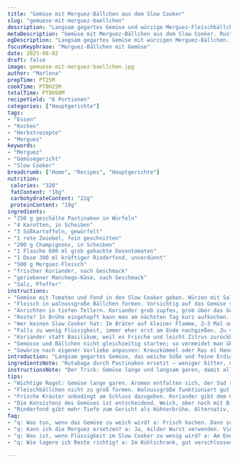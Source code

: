 ```yaml
---
title: "Gemüse mit Merguez-Bällchen aus dem Slow Cooker"
slug: "gemuese-mit-merguez-baellchen"
description: "Langsam gegartes Gemüse und würzige Merguez-Fleischbällchen. Abgewandelt mit Pastinaken statt Rutabaga, Süßkartoffeln ergänzen die Kartoffeln. Tomatenstücke greifen den Geschmack auf. Anstelle von Hühnerbrühe Rinderfond für mehr Tiefe. Langsam garen auf niedriger Stufe, danach Bällchen bei hoher Hitze zugeben. Frischer Koriander statt Basilikum. Einfach, rustikal. Erinnert an Herbst auf dem Teller."
metaDescription: "Gemüse mit Merguez-Bällchen aus dem Slow Cooker. Rustikale Kombination bringt Herbst-Aromen auf den Tisch."
ogDescription: "Langsam gegartes Gemüse mit würzigen Merguez-Bällchen. Ein echtes Herbstgericht für die Seele, das den Gaumen erfreut."
focusKeyphrase: "Merguez-Bällchen mit Gemüse"
date: 2025-08-02
draft: false
image: gemuese-mit-merguez-baellchen.jpg
author: "Marlena"
prepTime: PT25M
cookTime: PT8H25M
totalTime: PT8H50M
recipeYield: "6 Portionen"
categories: ["Hauptgerichte"]
tags:
- "Essen"
- "Kochen"
- "Herbstrezepte"
- "Merguez"
keywords:
- "Merguez"
- "Gemüsegericht"
- "Slow Cooker"
breadcrumb: ["Home", "Recipes", "Hauptgerichte"]
nutrition: 
 calories: "320"
 fatContent: "18g"
 carbohydrateContent: "22g"
 proteinContent: "19g"
ingredients:
- "250 g geschälte Pastinaken in Würfeln"
- "4 Karotten, in Scheiben"
- "3 Süßkartoffeln, gewürfelt"
- "1 rote Zwiebel, fein geschnitten"
- "200 g Champignons, in Scheiben"
- "1 Flasche 600 ml grob gehackte Dosentomaten"
- "1 Dose 300 ml kräftiger Rinderfond, unverdünnt"
- "500 g Merguez-Fleisch"
- "frischer Koriander, nach Geschmack"
- "geriebener Manchego-Käse, nach Geschmack"
- "Salz, Pfeffer"
instructions:
- "Gemüse mit Tomaten und Fond in den Slow Cooker geben. Würzen mit Salz, Pfeffer. Deckel drauf. Auf LOW 7 1/2 Stunden garen. Zwischendurch nicht umrühren, nur riechen. Sobald Gemüseduft kräftig, Sud leicht eingekocht."
- "Fleisch in walnussgroße Bällchen formen. Vorsichtig auf das Gemüse setzen. Deckel drauf. High einschalten für weitere 35 Minuten. Fleisch soll fest aber saftig sein. Bräunung innen kann man nicht, außen aber Geruch hilft hier."
- "Anrichten in tiefen Tellern. Koriander grob zupfen, grob über das Gericht streuen. Manchego dünne Späne darüber verteilen. Nicht schmelzen lassen, soll erst am Gaumen schmelzen."
- "Reste? In Brühe eingetopft kann man am nächsten Tag kurz aufkochen. Gemüse nicht matschig werden lassen, lieber früher aufhören. Alternativ Süßkartoffel mit anderen Mehligkochenden Kartoffeln ersetzen."
- "Wer keinen Slow Cooker hat: Im Bräter auf kleiner Flamme, 2–3 Mal umrühren, bis Gemüse weich ist, dann Fleischbällchen in Pfanne scharf anbraten und kurz mitgaren lassen."
- "Falls zu wenig Flüssigkeit, immer eher erst am Ende nachgießen. Zu viel verdampft schneller. Wichtig: Gemüse sollte weich aber nicht zerfallen, sonst wird Matschepampe komplett."
- "Koriander statt Basilikum, weil es Frische und leicht Zitrus zurückbringt, passt besser zu Merguez. Käse eher ein würziger Hartkäse, milder als Cheddar, fleischiger Geschmack rundet ab."
- "Gemüsse und Bällchen nicht gleichzeitig starten; so vermeidet man übergarte Texturen. Bällchen brauchen deutlich weniger Zeit, deshalb immer zum Schluss. Sonst trocknen sie aus, sind zäh."
- "Gewürze nach eigener Vorliebe anpassen: Kreuzkümmel oder Ras el Hanout passen auch gut zum Merguez, besser als Papiertes Basilikum."
introduction: "Langsam gegartes Gemüse, das weiche Süße und feine Erdigkeit bringt. Die Wahl der richtigen Wurzelgemüse entscheidet hier über den Charakter. Pastinaken statt Rutabaga bringen eine andere Süße, harmoniert mit karamellisierten Karotten und den erdigen Süßkartoffeln. Tomatendosen, nicht zu fein, dafür grob gehackt für Struktur im Sud. Fleischbällchen aus Merguez bringen Würze, scharf und rauchig, die den ganzen Topf aromatisieren. Nicht sofort die Zeiten schlagen wie auf die Minute, sondern riechen, sehen, fühlen. Sobald das Gemüse angenehm weich wird, nicht zerfällt. Erst dann die Fleischbällchen dazu. Sonst knusprig außen, saftig innen. Frische Kräuter unbedingt am Schluss – verliert Aroma sonst zu schnell, und Käse mag ungeschmolzen für den Biss besser sein. "
ingredientsNote: "Rutabaga durch Pastinaken ersetzt – weniger bitter, mehr süßliche Nuancen. Süßkartoffeln ergänzen für Cremigkeit. Rinderfond statt Hühnerbrühe liefert mehr Tiefe, besonders wichtig bei langsamer Garung. Tomaten nicht püriert, sondern stückig – gibt mehr Textur im Sud, leichte Säure. Merguez statt normale Wurst für zusätzliche Schärfe und Würze, falls Kinder mitessen, auf milde Merguez oder Landjäger umsteigen. Basilikum ersetzt durch Koriander; intensiver, zieht nicht so schnell zusammen, bringt Frische. Käse: Statt Cheddar lieber Manchego – würziger, aber ohne Dominanz, bleibt zum Nachwürzen, hat feinere Textur. Salz und Pfeffer vorsichtig dosieren, langsames Kochen verstärkt Salzigkeit. Gemüsecubes möglichst gleich groß schneiden, damit der Garprozess gleichmäßig wird. "
instructionsNote: "Der Trick: Gemüse lange und langsam garen, damit alle Aromen sich entfalten und der Sud reduziert. Deckel drauf, keine Hast, keine Rührerei. Sobald das Gemüse nach etwa 7 bis 8 Stunden weich, aber nicht matschig ist, die Fleischbällchen obendrauf legen. Das Fleisch braucht nur kurze Hitze, dann wird es nicht trocken. Bällchen nicht zu groß formen – zu große brauchen länger und werden trocken. Nach dem Kochen die Kräuter frisch dazu, nicht mitkochen. Käse grob hobeln, zum Schluss streuen, nicht schmelzen lassen – gibt Textur und Kontrast. Aufpassen, dass kein zu viel Sud entsteht; lieber zu wenig, dann am Ende mit Wasser oder Brühe auffüllen. Wer Zeit hat, Sud abschmecken nach dem Gemüse garen. Eventuell nachwürzen. Die Textur muss stimmen: Gemüse weich aber noch im Biss, Fleisch bindezart und saftig. Auf dem Teller gern mit Brot servieren, um den Sud aufzutunken."
tips:
- "Wichtige Regel: Gemüse lange garen. Aromen entfalten sich, der Sud reduziert. Möhren, Pastinaken, Süßkartoffeln gleich schneiden. Garprozess gleichmäßig. Vor dem Bällchen hinzufügen, sonst wird es matschig."
- "Fleischbällchen nicht zu groß formen. Walnussgröße funktioniert gut. Kürzere Garzeit hilft, sie bleiben saftig. Aufpassen: zu große Bällchen trocknen leicht aus, deshalb immer kleine Portionen."
- "Frische Kräuter unbedingt am Schluss dazugeben. Koriander gibt dem Gericht Frische, die anderen Kräuter könnten schnell ihre Aromen verlieren. Käse nicht schmelzen lassen; er soll Biss haben und gut harmonieren."
- "Die Konsistenz des Gemüses ist entscheidend. Weich, aber noch mit Biss. Gemüse soll gut durchziehen, aber nicht zerfallen. Wenig Flüssigkeit macht da den entscheidenden Unterschied."
- "Rinderfond gibt mehr Tiefe zum Gericht als Hühnerbrühe. Alternativ, selbstgemachte Brühe nutzen, das bringt mehr Geschmack. Auch bei Gemüsesorte variieren - Kürbis passt gut dazu."
faq:
- "q: Was tun, wenn das Gemüse zu weich wird? a: Frisch kochen. Dann sofort aufhören mit Hitze. Gemüse gleichmäßig schneiden hilft. Weniger Zeit, öfter hinschauen."
- "q: Kann ich die Merguez ersetzen? a: Ja, milder Wurst verwenden. Vielleicht Kalbsbrät oder vegetarische Alternativen. Schärfe anpassen durch Gewürze wie Kreuzkümmel."
- "q: Was ist, wenn Flüssigkeit im Slow Cooker zu wenig wird? a: Am Ende nachgießen. Wasser oder Brühe verwenden. Langsame Garung braucht Geduld, darauf achten."
- "q: Wie lagere ich Reste richtig? a: Im Kühlschrank, gut verschlossen. 2-3 Tage haltbar. Auch einfrieren möglich, aber dann schnell verbrauchen. "

---
```

